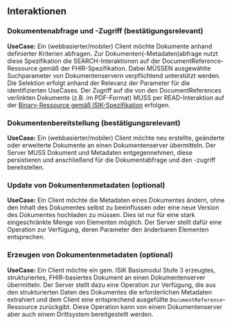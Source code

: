 ## Interaktionen

### Dokumentenabfrage und -Zugriff (bestätigungsrelevant)
**UseCase:** Ein (webbasierter/mobiler) Client möchte Dokumente anhand definierter Kriterien abfragen.
Zur Dokumenten(-Metadaten)abfrage nutzt diese Spezifikation die SEARCH-Interaktionen auf der DocumentReference-Ressource gemäß der FHIR-Spezifikation.
Dabei MÜSSEN ausgewählte Suchparameter von Dokumentenservern verpflichtend unterstützt werden. Die Selektion erfolgt anhand der Relevanz der Parameter für die identifizierten UseCases.
Der Zugriff auf die von den DocumentReferences verlinkten Dokumente (z.B. im PDF-Format) MUSS per READ-Interaktion auf der [Binary-Ressource gemäß ISIK-Spezifikation](https://simplifier.net/guide/Implementierungsleitfaden-ISiK-Basismodul-Stufe-3/ImplementationGuide-markdown-Datenobjekte-Datenobjekte-Binary?version=current) erfolgen.

### Dokumentenbereitstellung (bestätigungsrelevant)
**UseCase:** Ein (webbasierter/mobiler) Client möchte neu erstellte, geänderte oder erweiterte Dokumente an einen Dokumentenserver übermitteln. Der Server MUSS Dokument und Metadaten entgegennehmen, diese persistieren und anschließend für die Dokumentabfrage und den -zugriff bereitstellen.

### Update von Dokumentenmetadaten (optional)
**UseCase:** Ein Client möchte die Metadaten eines Dokumentes ändern, ohne den Inhalt des Dokumentes selbst zu beeinflussen oder eine neue Version des Dokumentes hochladen zu müssen. Dies ist nur für eine stark eingeschränkte Menge von Elementen möglich. Der Server stellt dafür eine Operation zur Verfügung, deren Parameter den änderbaren Elementen entsprechen.

### Erzeugen von Dokumentenmetadaten (optional)
**UseCase:** Ein Client möchte ein gem. ISiK Basismodul Stufe 3 erzeugtes, strukturiertes, FHIR-basiertes Dokument an einen Dokumentenserver übermitteln.
Der Server stellt dazu eine Operation zur Verfügung, die aus den strukturierten Daten des Dokumentes die erforderlichen Metadaten extrahiert und dem Client eine entsprechend ausgefüllte `DocumentReference`-Ressource zurückgibt. Diese Operation kann von einem Dokumentenserver aber auch einem Drittsystem bereitgestellt werden.
